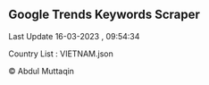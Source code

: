 

## Google Trends Keywords Scraper 
 
Last Update 16-03-2023 , 09:54:34

Country List :
VIETNAM.json



© Abdul Muttaqin 

